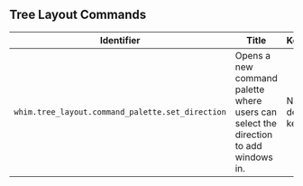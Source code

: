 ## Tree Layout Commands<!-- markdownlint-disable-line MD041 -->

| Identifier                                       | Title                                                                               | Keybind            |
| ------------------------------------------------ | ----------------------------------------------------------------------------------- | ------------------ |
| `whim.tree_layout.command_palette.set_direction` | Opens a new command palette where users can select the direction to add windows in. | No default keybind |
